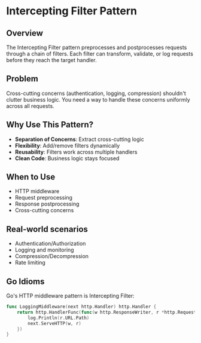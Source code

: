 # Intercepting Filter Pattern

## Overview
The Intercepting Filter pattern preprocesses and postprocesses requests through a chain of filters. Each filter can transform, validate, or log requests before they reach the target handler.

## Problem
Cross-cutting concerns (authentication, logging, compression) shouldn't clutter business logic. You need a way to handle these concerns uniformly across all requests.

## Why Use This Pattern?
- **Separation of Concerns**: Extract cross-cutting logic
- **Flexibility**: Add/remove filters dynamically
- **Reusability**: Filters work across multiple handlers
- **Clean Code**: Business logic stays focused

## When to Use
- HTTP middleware
- Request preprocessing
- Response postprocessing
- Cross-cutting concerns

## Real-world scenarios
- Authentication/Authorization
- Logging and monitoring
- Compression/Decompression
- Rate limiting

## Go Idioms
Go's HTTP middleware pattern is Intercepting Filter:
```go
func LoggingMiddleware(next http.Handler) http.Handler {
    return http.HandlerFunc(func(w http.ResponseWriter, r *http.Request) {
        log.Println(r.URL.Path)
        next.ServeHTTP(w, r)
    })
}
```

